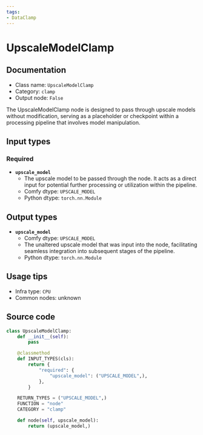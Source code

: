 ```yaml
---
tags:
- DataClamp
---
```


# UpscaleModelClamp
## Documentation
- Class name: `UpscaleModelClamp`
- Category: `clamp`
- Output node: `False`

The UpscaleModelClamp node is designed to pass through upscale models without modification, serving as a placeholder or checkpoint within a processing pipeline that involves model manipulation.
## Input types
### Required
- **`upscale_model`**
    - The upscale model to be passed through the node. It acts as a direct input for potential further processing or utilization within the pipeline.
    - Comfy dtype: `UPSCALE_MODEL`
    - Python dtype: `torch.nn.Module`
## Output types
- **`upscale_model`**
    - Comfy dtype: `UPSCALE_MODEL`
    - The unaltered upscale model that was input into the node, facilitating seamless integration into subsequent stages of the pipeline.
    - Python dtype: `torch.nn.Module`
## Usage tips
- Infra type: `CPU`
- Common nodes: unknown


## Source code
```python
class UpscaleModelClamp:
    def __init__(self):
        pass

    @classmethod
    def INPUT_TYPES(cls):
        return {
            "required": {
                "upscale_model": ("UPSCALE_MODEL",),
            },
        }

    RETURN_TYPES = ("UPSCALE_MODEL",)
    FUNCTION = "node"
    CATEGORY = "clamp"

    def node(self, upscale_model):
        return (upscale_model,)

```
